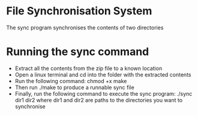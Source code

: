 # File Synchronisation System
The sync program synchronises the contents of two directories

# Running the sync command
- Extract all the contents from the zip file to a known location
- Open a linux terminal and cd into the folder with the extracted
contents
- Run the following command: chmod +x make
- Then run ./make to produce a runnable sync file
- Finally, run the following command to execute the sync program:
./sync dir1 dir2
where dir1 and dir2 are paths to the directories you want to 
synchronise